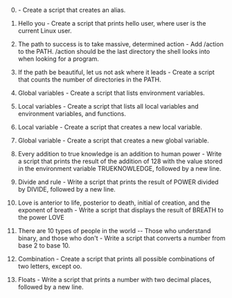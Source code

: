 0. <o> - Create a script that creates an alias.

1. Hello you - Create a script that prints hello user, where user is the current Linux user.

2. The path to success is to take massive, determined action - Add /action to the PATH. /action should be the last directory the shell looks into when looking for a program.

3. If the path be beautiful, let us not ask where it leads - Create a script that counts the number of directories in the PATH.

4. Global variables - Create a script that lists environment variables.

5. Local variables - Create a script that lists all local variables and environment variables, and functions.

6. Local variable - Create a script that creates a new local variable.

7. Global variable - Create a script that creates a new global variable.

8. Every addition to true knowledge is an addition to human power - Write a script that prints the result of the addition of 128 with the value stored in the environment variable TRUEKNOWLEDGE, followed by a new line.

9. Divide and rule - Write a script that prints the result of POWER divided by DIVIDE, followed by a new line.

10. Love is anterior to life, posterior to death, initial of creation, and the exponent of breath - Write a script that displays the result of BREATH to the power LOVE

11. There are 10 types of people in the world -- Those who understand binary, and those who don't - Write a script that converts a number from base 2 to base 10.

12. Combination - Create a script that prints all possible combinations of two letters, except oo.

13. Floats - Write a script that prints a number with two decimal places, followed by a new line.


